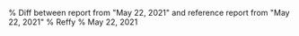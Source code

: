 % Diff between report from "May 22, 2021" and reference report from "May 22, 2021"
% Reffy
% May 22, 2021

